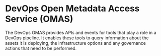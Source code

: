 <!-- SPDX-License-Identifier: Apache-2.0 -->

# DevOps Open Metadata Access Service (OMAS)

The DevOps OMAS provides APIs and events for tools that play a role in a
DevOps pipeline.  It enables these tools to query information about the assets it
is deploying, the infrastructure options and any governance actions that need
to be performed.